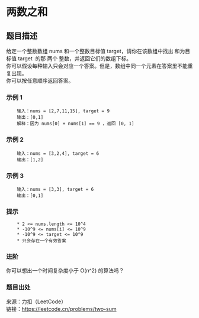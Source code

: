 # 两数之和

## 题目描述

给定一个整数数组 nums 和一个整数目标值 target，请你在该数组中找出 和为目标值 target  的那 两个 整数，并返回它们的数组下标。  
你可以假设每种输入只会对应一个答案。但是，数组中同一个元素在答案里不能重复出现。  
你可以按任意顺序返回答案。

### 示例 1

```text
    输入：nums = [2,7,11,15], target = 9
    输出：[0,1]
    解释：因为 nums[0] + nums[1] == 9 ，返回 [0, 1]
```

### 示例 2

```text
    输入：nums = [3,2,4], target = 6
    输出：[1,2]
```

### 示例 3

```text
    输入：nums = [3,3], target = 6
    输出：[0,1]
```

### 提示

```text
    * 2 <= nums.length <= 10^4
    * -10^9 <= nums[i] <= 10^9
    * -10^9 <= target <= 10^9
    * 只会存在一个有效答案
```

### 进阶

你可以想出一个时间复杂度小于 O(n^2) 的算法吗？

### 题目出处

来源：力扣（LeetCode）  
链接：<https://leetcode.cn/problems/two-sum>
